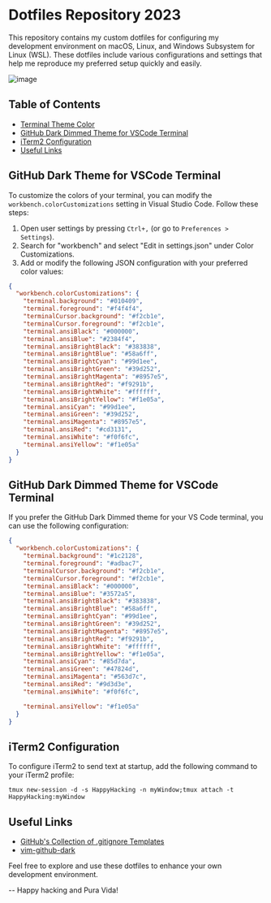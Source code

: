 # Dotfiles Repository 2023

This repository contains my custom dotfiles for configuring my development environment on macOS, Linux, and Windows Subsystem for Linux (WSL). These dotfiles include various configurations and settings that help me reproduce my preferred setup quickly and easily.

![image](https://github.com/jonmatum/dotfiles/assets/4975788/e06138aa-ceef-4250-b718-a8bca1485a88)

## Table of Contents

- [Terminal Theme Color](#github-dark-theme-for-vscode-terminal)
- [GitHub Dark Dimmed Theme for VSCode Terminal](#github-dark-dimmed-theme-for-vscode-terminal)
- [iTerm2 Configuration](#iterm2-configuration)
- [Useful Links](#useful-links)

## GitHub Dark Theme for VSCode Terminal

To customize the colors of your terminal, you can modify the `workbench.colorCustomizations` setting in Visual Studio Code. Follow these steps:

1. Open user settings by pressing `Ctrl+,` (or go to `Preferences > Settings`).
2. Search for "workbench" and select "Edit in settings.json" under Color Customizations.
3. Add or modify the following JSON configuration with your preferred color values:

```json
{
  "workbench.colorCustomizations": {
    "terminal.background": "#010409",
    "terminal.foreground": "#f4f4f4",
    "terminalCursor.background": "#f2cb1e",
    "terminalCursor.foreground": "#f2cb1e",
    "terminal.ansiBlack": "#000000",
    "terminal.ansiBlue": "#2384f4",
    "terminal.ansiBrightBlack": "#383838",
    "terminal.ansiBrightBlue": "#58a6ff",
    "terminal.ansiBrightCyan": "#99d1ee",
    "terminal.ansiBrightGreen": "#39d252",
    "terminal.ansiBrightMagenta": "#8957e5",
    "terminal.ansiBrightRed": "#f9291b",
    "terminal.ansiBrightWhite": "#ffffff",
    "terminal.ansiBrightYellow": "#f1e05a",
    "terminal.ansiCyan": "#99d1ee",
    "terminal.ansiGreen": "#39d252",
    "terminal.ansiMagenta": "#8957e5",
    "terminal.ansiRed": "#cd3131",
    "terminal.ansiWhite": "#f0f6fc",
    "terminal.ansiYellow": "#f1e05a"
  }
}
```

## GitHub Dark Dimmed Theme for VSCode Terminal

If you prefer the GitHub Dark Dimmed theme for your VS Code terminal, you can use the following configuration:

```json
{
  "workbench.colorCustomizations": {
    "terminal.background": "#1c2128",
    "terminal.foreground": "#adbac7",
    "terminalCursor.background": "#f2cb1e",
    "terminalCursor.foreground": "#f2cb1e",
    "terminal.ansiBlack": "#000000",
    "terminal.ansiBlue": "#3572a5",
    "terminal.ansiBrightBlack": "#383838",
    "terminal.ansiBrightBlue": "#58a6ff",
    "terminal.ansiBrightCyan": "#99d1ee",
    "terminal.ansiBrightGreen": "#39d252",
    "terminal.ansiBrightMagenta": "#8957e5",
    "terminal.ansiBrightRed": "#f9291b",
    "terminal.ansiBrightWhite": "#ffffff",
    "terminal.ansiBrightYellow": "#f1e05a",
    "terminal.ansiCyan": "#85d7da",
    "terminal.ansiGreen": "#47824d",
    "terminal.ansiMagenta": "#563d7c",
    "terminal.ansiRed": "#9d3d3e",
    "terminal.ansiWhite": "#f0f6fc",

    "terminal.ansiYellow": "#f1e05a"
  }
}
```

## iTerm2 Configuration

To configure iTerm2 to send text at startup, add the following command to your iTerm2 profile:

```
tmux new-session -d -s HappyHacking -n myWindow;tmux attach -t HappyHacking:myWindow
```

## Useful Links

- [GitHub's Collection of .gitignore Templates](https://github.com/github/gitignore)
- [vim-github-dark](https://github.com/vv9k/vim-github-dark)

Feel free to explore and use these dotfiles to enhance your own development environment.

--
Happy hacking and Pura Vida!
